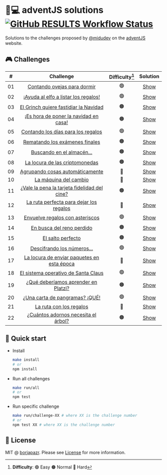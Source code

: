 # 🎅💻️ adventJS solutions [![GitHub RESULTS Workflow Status](https://img.shields.io/github/workflow/status/borjapazr/adventjs-solutions/RESULTS?style=flat-square&logo=github&label=RESULTS)](https://github.com/borjapazr/adventjs-solutions/actions)

Solutions to the challenges proposed by [@midudev](https://midu.dev/) on the [adventJS](https://adventjs.dev/) website.

## 🎮️ Challenges

|  #  |                          Challenge                           | Difficulty[^1] |             Solution             |
| :-: | :----------------------------------------------------------: | :------------: | :------------------------------: |
| 01  |         [Contando ovejas para dormir](challenge-01)          |       🟢       | [Show](challenge-01/solution.js) |
| 02  |     [¡Ayuda al elfo a listar los regalos!](challenge-02)     |       🟢       | [Show](challenge-02/solution.js) |
| 03  |    [El Grinch quiere fastidiar la Navidad](challenge-03)     |       🟠       | [Show](challenge-03/solution.js) |
| 04  |    [¡Es hora de poner la navidad en casa!](challenge-04)     |       🟠       | [Show](challenge-04/solution.js) |
| 05  |      [Contando los días para los regalos](challenge-05)      |       🟢       | [Show](challenge-05/solution.js) |
| 06  |        [Rematando los exámenes finales](challenge-06)        |       🟠       | [Show](challenge-06/solution.js) |
| 07  |          [Buscando en el almacén...](challenge-07)           |       🟠       | [Show](challenge-07/solution.js) |
| 08  |        [La locura de las criptomonedas](challenge-08)        |       🟠       | [Show](challenge-08/solution.js) |
| 09  |       [Agrupando cosas automáticamente](challenge-09)        |       🔴       | [Show](challenge-09/solution.js) |
| 10  |            [La máquina del cambio](challenge-10)             |       🔴       | [Show](challenge-10/solution.js) |
| 11  | [¿Vale la pena la tarjeta fidelidad del cine?](challenge-11) |       🟠       | [Show](challenge-11/solution.js) |
| 12  |   [La ruta perfecta para dejar los regalos](challenge-12)    |       🔴       | [Show](challenge-12/solution.js) |
| 13  |       [Envuelve regalos con asteriscos](challenge-13)        |       🟢       | [Show](challenge-13/solution.js) |
| 14  |          [En busca del reno perdido](challenge-14)           |       🟠       | [Show](challenge-14/solution.js) |
| 15  |              [El salto perfecto](challenge-15)               |       🟠       | [Show](challenge-15/solution.js) |
| 16  |          [Descifrando los números...](challenge-16)          |       🟢       | [Show](challenge-16/solution.js) |
| 17  |  [La locura de enviar paquetes en esta época](challenge-17)  |       🔴       | [Show](challenge-17/solution.js) |
| 18  |     [El sistema operativo de Santa Claus](challenge-18)      |       🟢       | [Show](challenge-18/solution.js) |
| 19  |     [¿Qué deberíamos aprender en Platzi?](challenge-19)      |       🟠       | [Show](challenge-19/solution.js) |
| 20  |        [¿Una carta de pangramas? ¡QUÉ!](challenge-20)        |       🟢       | [Show](challenge-20/solution.js) |
| 21  |           [La ruta con los regalos](challenge-21)            |       🔴       | [Show](challenge-21/solution.js) |
| 22  |     [¿Cuántos adornos necesita el árbol?](challenge-22)      |       🟠       | [Show](challenge-22/solution.js) |

[^1]: **Difficulty**: 🟢 Easy 🟠 Normal 🔴 Hard

## 🚀 Quick start

- Install

  ```bash
  make install
  # or
  npm install
  ```

- Run all challenges

  ```bash
  make run/all
  # or
  npm test
  ```

- Run specific challenge

  ```bash
  make run/challenge-XX # where XX is the challenge number
  # or
  npm test XX # where XX is the challenge number
  ```

## 🚩 License

MIT @ [borjapazr](https://me.marsmachine.space). Please see [License](LICENSE) for more information.
